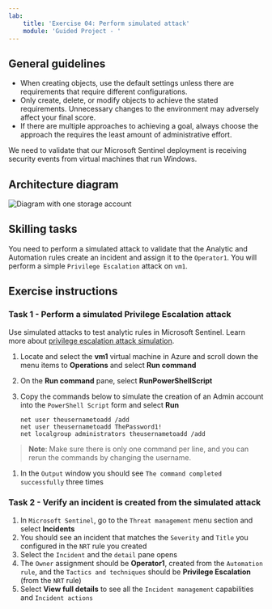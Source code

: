 ```yaml
---
lab:
    title: 'Exercise 04: Perform simulated attack'
    module: 'Guided Project - '
---
```


## General guidelines

- When creating objects, use the default settings unless there are requirements that require different configurations.
- Only create, delete, or modify objects to achieve the stated requirements. Unnecessary changes to the environment may adversely affect your final score.
- If there are multiple approaches to achieving a goal, always choose the approach the requires the least amount of administrative effort.

We need to validate that our Microsoft Sentinel deployment is receiving security events from virtual machines that run Windows.

## Architecture diagram

![Diagram with one storage account](../Media/task-1.png)

## Skilling tasks

You need to perform a simulated attack to validate that the Analytic and Automation rules create an incident and assign it to the `Operator1`. You will perform a simple `Privilege Escalation` attack on `vm1`.

## Exercise instructions

### Task 1 - Perform a simulated Privilege Escalation attack

Use simulated attacks to test analytic rules in Microsoft Sentinel. Learn more about [privilege escalation attack simulation](https://github.com/redcanaryco/atomic-red-team/blob/master/atomics/T1078.003/T1078.003.md).

1. Locate and select the **vm1** virtual machine in Azure and scroll down the menu items to **Operations** and select **Run command**
1. On the **Run command** pane, select **RunPowerShellScript**
1. Copy the commands below to simulate the creation of an Admin account into the `PowerShell Script` form and select **Run**

    ```CommandPrompt
    net user theusernametoadd /add
    net user theusernametoadd ThePassword1!
    net localgroup administrators theusernametoadd /add
    ```

>**Note**: Make sure there is only one command per line, and you can rerun the commands by changing the username.

1. In the `Output` window you should see `The command completed successfully` three times

### Task 2 - Verify an incident is created from the simulated attack

1. In `Microsoft Sentinel`, go to the `Threat management` menu section and select **Incidents**
1. You should see an incident that matches the `Severity` and `Title` you configured in the `NRT` rule you created
1. Select the `Incident` and the `detail` pane opens
1. The `Owner` assignment should be **Operator1**, created from the `Automation rule`, and the `Tactics and techniques` should be **Privilege Escalation** (from the `NRT` rule)
1. Select **View full details** to see all the `Incident management` capabilities and `Incident actions`
